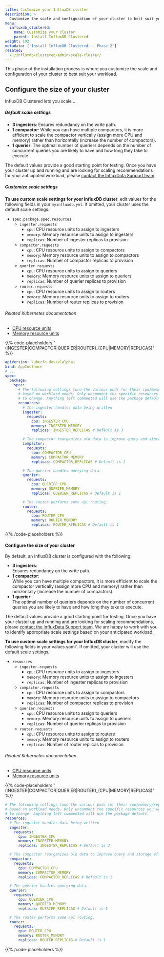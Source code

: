 ```yaml
---
title: Customize your InfluxDB cluster
description: >
  Customize the scale and configuration of your cluster to best suit your workload.
menu:
  influxdb_clustered:
    name: Customize your cluster
    parent: Install InfluxDB Clustered
weight: 102
metadata: ['Install InfluxDB Clustered -- Phase 2']
related:
  - /influxdb/clustered/admin/scale-cluster/
---
```


This phase of the installation process is where you customize the scale and
configuration of your cluster to best suit your workload.

## Configure the size of your cluster

InfluxDB Clustered lets you scale ...

##### Default scale settings

- **3 ingesters**:
  Ensures redundancy on the write path.
- **1 compactor**:
  While you can have multiple compactors, it is more efficient to scale the
  compactor vertically (assign more CPU and memory) rather than horizontally
  (increase the number of compactors).
- **1 querier**:
  The optimal number of queriers depends on the number of concurrent queries you are
  likely to have and how long they take to execute.

The default values provide a good starting point for testing.
Once you have your cluster up and running and are looking for scaling recommendations
for your anticipated workload,
please [contact the InfluxData Support team](https://support.influxdata.com).

##### Customize scale settings

**To use custom scale settings for your InfluxDB cluster**, edit values for the following fields
in your `myinfluxdb.yml`. If omitted, your cluster uses the default scale settings.

- `spec.package.spec.resources`
  - `ingester.requests`
    - `cpu`: CPU resource units to assign to ingesters
    - `memory`: Memory resource units to assign to ingesters
    - `replicas`: Number of ingester replicas to provision
  - `compactor.requests`
    - `cpu`: CPU resource units to assign to compactors
    - `memory`: Memory resource units to assign to compactors
    - `replicas`: Number of compactor replicas to provision
  - `querier.requests`
    - `cpu`: CPU resource units to assign to queriers
    - `memory`: Memory resource units to assign to queriers
    - `replicas`: Number of querier replicas to provision
  - `router.requests`
    - `cpu`: CPU resource units to assign to routers
    - `memory`: Memory resource units to assign to routers
    - `replicas`: Number of router replicas to provision

###### Related Kubernetes documentation

- [CPU resource units](https://kubernetes.io/docs/concepts/configuration/manage-resources-containers/#meaning-of-cpu)
- [Memory resource units](https://kubernetes.io/docs/concepts/configuration/manage-resources-containers/#meaning-of-memory)

{{% code-placeholders "(INGESTER|COMPACTOR|QUERIER|ROUTER)_(CPU|MEMORY|REPLICAS)" %}}

```yml
apiVersion: kubecfg.dev/v1alpha1
kind: AppInstance
# ...
spec:
  package:
    spec:
      # The following settings tune the various pods for their cpu/memory/replicas
      # based on workload needs. Only uncomment the specific resources you want
      # to change. Anything left commented will use the package default.
      resources:
        # The ingester handles data being written
        ingester:
          requests:
            cpu: INGESTER_CPU
            memory: INGESTER_MEMORY
            replicas: INGESTER_REPLICAS # Default is 3

        # The compactor reorganizes old data to improve query and storage efficiency.
        compactor:
          requests:
            cpu: COMPACTOR_CPU
            memory: COMPACTOR_MEMORY
            replicas: COMPACTOR_REPLICAS # Default is 1

        # The querier handles querying data.
        querier:
          requests:
            cpu: QUERIER_CPU
            memory: QUERIER_MEMORY
            replicas: QUERIER_REPLICAS # Default is 1

        # The router performs some api routing.
        router:
          requests:
            cpu: ROUTER_CPU
            memory: ROUTER_MEMORY
            replicas: ROUTER_REPLICAS # Default is 1
```

{{% /code-placeholders %}}

<!-- HELM VERSIOn -->

#### Configure the size of your cluster

By default, an InfluxDB cluster is configured with the following:

- **3 ingesters**:  
  Ensures redundancy on the write path.
- **1 compactor**:  
  While you can have multiple compactors, it is more efficient to scale the
  compactor vertically (assign more CPU and memory) rather than horizontally
  (increase the number of compactors).
- **1 querier**:  
  The optimal number of queriers depends on the number of concurrent queries you are
  likely to have and how long they take to execute.

The default values provide a good starting point for testing.
Once you have your cluster up and running and are looking for scaling recommendations,
please [contact the InfluxData Support team](https://support.influxdata.com).
We are happy to work with you to identify appropriate scale settings based on
your anticipated workload.

**To use custom scale settings for your InfluxDB cluster**, modify the following fields
in your values.yaml`. If omitted, your cluster will use the default scale settings.

- `resources`
  - `ingester.requests`
    - `cpu`: CPU resource units to assign to ingesters
    - `memory`: Memory resource units to assign to ingesters
    - `replicas`: Number of ingester replicas to provision
  - `compactor.requests`
    - `cpu`: CPU resource units to assign to compactors
    - `memory`: Memory resource units to assign to compactors
    - `replicas`: Number of compactor replicas to provision
  - `querier.requests`
    - `cpu`: CPU resource units to assign to queriers
    - `memory`: Memory resource units to assign to queriers
    - `replicas`: Number of querier replicas to provision
  - `router.requests`
    - `cpu`: CPU resource units to assign to routers
    - `memory`: Memory resource units to assign to routers
    - `replicas`: Number of router replicas to provision

###### Related Kubernetes documentation

- [CPU resource units](https://kubernetes.io/docs/concepts/configuration/manage-resources-containers/#meaning-of-cpu)
- [Memory resource units](https://kubernetes.io/docs/concepts/configuration/manage-resources-containers/#meaning-of-memory)

{{% code-placeholders "(INGESTER|COMPACTOR|QUERIER|ROUTER)_(CPU|MEMORY|REPLICAS)" %}}

```yml
# The following settings tune the various pods for their cpu/memory/replicas
# based on workload needs. Only uncomment the specific resources you want
# to change. Anything left commented will use the package default.
resources:
  # The ingester handles data being written
  ingester:
    requests:
      cpu: INGESTER_CPU
      memory: INGESTER_MEMORY
      replicas: INGESTER_REPLICAS # Default is 3

  # The compactor reorganizes old data to improve query and storage efficiency.
  compactor:
    requests:
      cpu: COMPACTOR_CPU
      memory: COMPACTOR_MEMORY
      replicas: COMPACTOR_REPLICAS # Default is 1

  # The querier handles querying data.
  querier:
    requests:
      cpu: QUERIER_CPU
      memory: QUERIER_MEMORY
      replicas: QUERIER_REPLICAS # Default is 1

  # The router performs some api routing.
  router:
    requests:
      cpu: ROUTER_CPU
      memory: ROUTER_MEMORY
      replicas: ROUTER_REPLICAS # Default is 1
```

{{% /code-placeholders %}}

<!-- HELM VERSION -->